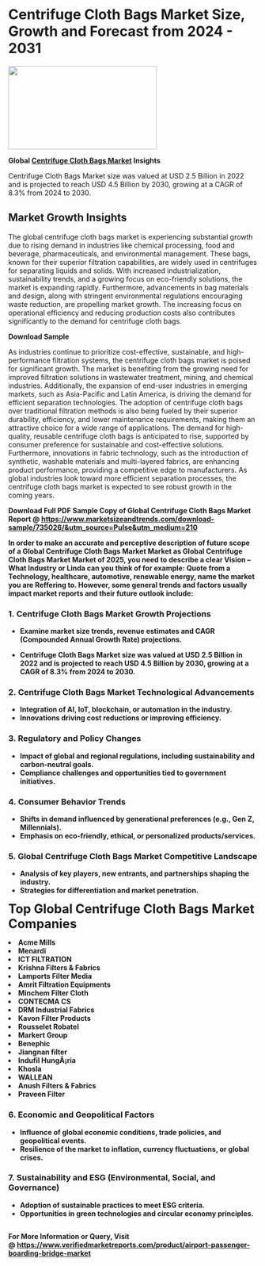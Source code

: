 <H1>Centrifuge Cloth Bags Market Size, Growth and Forecast from 2024 - 2031</H1><img class="aligncenter size-medium wp-image-584254" src="https://thirdeyenews.in/wp-content/uploads/2024/09/Global-Market-Research-300x168.jpeg" alt="" width="300" height="168" /><p><strong>Global&nbsp;<a href="https://www.marketsizeandtrends.com/download-sample/735026/&amp;utm_source=Pulse&amp;utm_medium=210">Centrifuge Cloth Bags Market</a> Insights</strong></p><p>Centrifuge Cloth Bags Market size was valued at USD 2.5 Billion in 2022 and is projected to reach USD 4.5 Billion by 2030, growing at a CAGR of 8.3% from 2024 to 2030.</p><p><h2>Market Growth Insights</h2> <p>The global centrifuge cloth bags market is experiencing substantial growth due to rising demand in industries like chemical processing, food and beverage, pharmaceuticals, and environmental management. These bags, known for their superior filtration capabilities, are widely used in centrifuges for separating liquids and solids. With increased industrialization, sustainability trends, and a growing focus on eco-friendly solutions, the market is expanding rapidly. Furthermore, advancements in bag materials and design, along with stringent environmental regulations encouraging waste reduction, are propelling market growth. The increasing focus on operational efficiency and reducing production costs also contributes significantly to the demand for centrifuge cloth bags.</p> <p><strong>Download Sample</strong></p> <p>As industries continue to prioritize cost-effective, sustainable, and high-performance filtration systems, the centrifuge cloth bags market is poised for significant growth. The market is benefiting from the growing need for improved filtration solutions in wastewater treatment, mining, and chemical industries. Additionally, the expansion of end-user industries in emerging markets, such as Asia-Pacific and Latin America, is driving the demand for efficient separation technologies. The adoption of centrifuge cloth bags over traditional filtration methods is also being fueled by their superior durability, efficiency, and lower maintenance requirements, making them an attractive choice for a wide range of applications. The demand for high-quality, reusable centrifuge cloth bags is anticipated to rise, supported by consumer preference for sustainable and cost-effective solutions. Furthermore, innovations in fabric technology, such as the introduction of synthetic, washable materials and multi-layered fabrics, are enhancing product performance, providing a competitive edge to manufacturers. As global industries look toward more efficient separation processes, the centrifuge cloth bags market is expected to see robust growth in the coming years. </p> <p><strong></p><p><span class=""><strong>Download Full PDF Sample Copy of Global Centrifuge Cloth Bags Market Report</strong> @ <a href="https://www.marketsizeandtrends.com/download-sample/735026/&amp;utm_source=Pulse&amp;utm_medium=210" target="_blank">https://www.marketsizeandtrends.com/download-sample/735026/&amp;utm_source=Pulse&amp;utm_medium=210</a></span></p><p>In order to make an accurate and perceptive description of future scope of a Global&nbsp;Centrifuge Cloth Bags Market Market as Global&nbsp;Centrifuge Cloth Bags Market Market of 2025, you need to describe a clear Vision &ndash; What Industry or Linda can you think of for example: Quote from a Technology, healthcare, automotive, renewable energy, name the market you are Reffering to. However, some general trends and factors usually impact market reports and their future outlook include:</p><h3>1.&nbsp;<strong>Centrifuge Cloth Bags Market Growth Projections</strong></h3><ul><li>Examine market size trends, revenue estimates and CAGR (Compounded Annual Growth Rate) projections.</li><li><p>Centrifuge Cloth Bags Market size was valued at USD 2.5 Billion in 2022 and is projected to reach USD 4.5 Billion by 2030, growing at a CAGR of 8.3% from 2024 to 2030.</p></li></ul><h3>2.&nbsp;<strong>Centrifuge Cloth Bags Market Technological Advancements</strong></h3><ul><li>Integration of AI, IoT, blockchain, or automation in the industry.</li><li>Innovations driving cost reductions or improving efficiency.</li></ul><h3>3.&nbsp;<strong>Regulatory and Policy Changes</strong></h3><ul><li>Impact of global and regional regulations, including sustainability and carbon-neutral goals.</li><li>Compliance challenges and opportunities tied to government initiatives.</li></ul><h3>4.&nbsp;<strong>Consumer Behavior Trends</strong></h3><ul><li>Shifts in demand influenced by generational preferences (e.g., Gen Z, Millennials).</li><li>Emphasis on eco-friendly, ethical, or personalized products/services.</li></ul><h3>5.&nbsp;<strong>Global Centrifuge Cloth Bags Market Competitive Landscape</strong></h3><ul><li>Analysis of key players, new entrants, and partnerships shaping the industry.</li><li>Strategies for differentiation and market penetration.</li></ul><p data-pm-slice="1 1 []"><span style="color: inherit; font-family: inherit; font-size: 25px;">Top Global Centrifuge Cloth Bags Market Companies</span></p><div class="" data-test-id=""><p><li>Acme Mills</li><li> Menardi</li><li> ICT FILTRATION</li><li> Krishna Filters & Fabrics</li><li> Lamports Filter Media</li><li> Amrit Filtration Equipments</li><li> Minchem Filter Cloth</li><li> CONTECMA CS</li><li> DRM Industrial Fabrics</li><li> Kavon Filter Products</li><li> Rousselet Robatel</li><li> Markert Group</li><li> Benephic</li><li> Jiangnan filter</li><li> Indufil HungÃ¡ria</li><li> Khosla</li><li> WALLEAN</li><li> Anush Filters & Fabrics</li><li> Praveen Filter</li></p></div><h3>6.&nbsp;<strong>Economic and Geopolitical Factors</strong></h3><ul><li>Influence of global economic conditions, trade policies, and geopolitical events.</li><li>Resilience of the market to inflation, currency fluctuations, or global crises.</li></ul><h3>7.&nbsp;<strong>Sustainability and ESG (Environmental, Social, and Governance)</strong></h3><ul><li>Adoption of sustainable practices to meet ESG criteria.</li><li>Opportunities in green technologies and circular economy principles.</li></ul><h2><strong style="font-size: 14px;">For More Information or Query, Visit @&nbsp;</strong><a style="background-color: #ffffff; font-size: 14px;" href="https://www.marketsizeandtrends.com/report/centrifuge-cloth-bags-market/" target="_blank">https://www.verifiedmarketreports.com/product/airport-passenger-boarding-bridge-market</a></h2>
